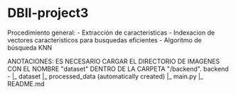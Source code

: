 # DBII-project3

Procedimiento general:
    - Extracción de caracteristicas
    - Indexacion de vectores caracteristicos para busquedas eficientes
    - Algoritmo de búsqueda KNN


ANOTACIONES:
    ES NECESARIO CARGAR EL DIRECTORIO DE IMAGENES CON EL NOMBRE "dataset" DENTRO DE LA CARPETA "/backend".
    backend -
             |_ dataset
             |_ processed_data (automatically created)
             |_ main.py
             |_ README.md
